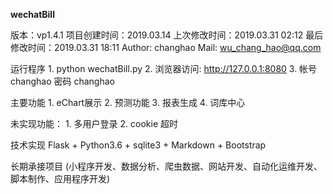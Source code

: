 
**wechatBill**

版本：vp1.4.1
项目创建时间：2019.03.14
上次修改时间：2019.03.31 02:12
最后修改时间：2019.03.31 18:11
Author: changhao
Mail: wu_chang_hao@qq.com


运行程序
    1. python wechatBill.py
    2. 浏览器访问: http://127.0.0.1:8080
    3. 帐号 changhao  密码 changhao


主要功能
    1. eChart展示
    2. 预测功能
    3. 报表生成
    4. 词库中心


未实现功能：
    1. 多用户登录
    2. cookie 超时

技术实现
    Flask + Python3.6 + sqlite3 + Markdown + Bootstrap

长期承接项目
    (小程序开发、数据分析、爬虫数据、网站开发、自动化运维开发、脚本制作、应用程序开发)
